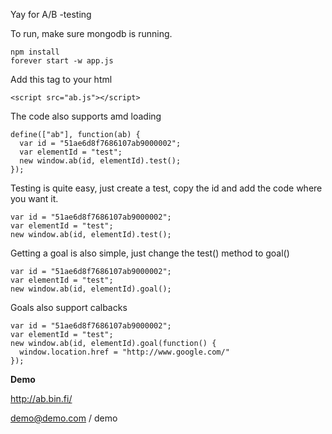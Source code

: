 Yay for A/B -testing


To run, make sure mongodb is running.
```
npm install
forever start -w app.js
```

Add this tag to your html
```
<script src="ab.js"></script>
```

The code also supports amd loading
```
define(["ab"], function(ab) {
  var id = "51ae6d8f7686107ab9000002";
  var elementId = "test";
  new window.ab(id, elementId).test();
});

```


Testing is quite easy, just create a test, copy the id and add the code where you want it.
```
var id = "51ae6d8f7686107ab9000002";
var elementId = "test";
new window.ab(id, elementId).test();
```

Getting a goal is also simple, just change the test() method to goal()
```
var id = "51ae6d8f7686107ab9000002";
var elementId = "test";
new window.ab(id, elementId).goal();
```

Goals also support calbacks
```
var id = "51ae6d8f7686107ab9000002";
var elementId = "test";
new window.ab(id, elementId).goal(function() {
  window.location.href = "http://www.google.com/"
});
```

**Demo**

http://ab.bin.fi/

demo@demo.com / demo

